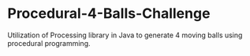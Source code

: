 # Procedural-4-Balls-Challenge
Utilization of Processing library in Java to generate 4 moving balls using procedural programming.

